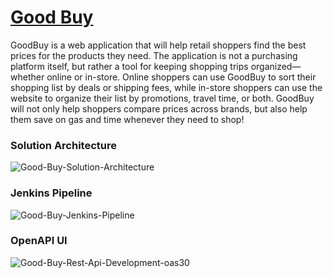 # [Good Buy](https://main.d1ch79678kx2mg.amplifyapp.com/)
GoodBuy is a web application that will help retail shoppers find the best prices for the products they need.
The application is not a purchasing platform itself, but rather a tool for keeping shopping trips organized—whether
online or in-store. Online shoppers can use GoodBuy to sort their shopping list by deals or shipping fees,
while in-store shoppers can use the website to organize their list by promotions, travel time, or both.
GoodBuy will not only help shoppers compare prices across brands, but also help them save on gas and time
whenever they need to shop!

### Solution Architecture

![Good-Buy-Solution-Architecture](https://user-images.githubusercontent.com/64171964/232841769-cd9c6edf-13dc-4522-8563-2673724cd5bd.png)

### Jenkins Pipeline
![Good-Buy-Jenkins-Pipeline](https://user-images.githubusercontent.com/64171964/232631820-b06a9fad-c29b-4eca-b9b4-a85a74807ac5.png)

### OpenAPI UI
![Good-Buy-Rest-Api-Development-oas30](https://user-images.githubusercontent.com/64171964/232859130-6265c1a4-20d1-4156-80b4-2bb08da65c1d.png)